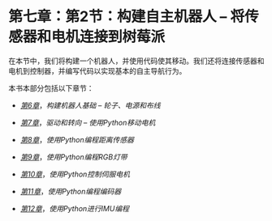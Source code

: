 # 第七章：第2节：构建自主机器人 – 将传感器和电机连接到树莓派

在本节中，我们将构建一个机器人，并使用代码使其移动。我们还将连接传感器和电机到控制器，并编写代码以实现基本的自主导航行为。

本书本部分包括以下章节：

+   [*第6章*](B15660_06_Final_ASB_ePub.xhtml#_idTextAnchor096)，*构建机器人基础 – 轮子、电源和布线*

+   [*第7章*](B15660_07_Final_ASB_ePub.xhtml#_idTextAnchor131)，*驱动和转向 – 使用Python移动电机*

+   [*第8章*](B15660_08_Final_ASB_ePub.xhtml#_idTextAnchor150)，*使用Python编程距离传感器*

+   [*第9章*](B15660_09_Final_ASB_ePub.xhtml#_idTextAnchor171)，*使用Python编程RGB灯带*

+   [*第10章*](B15660_10_Final_ASB_ePub.xhtml#_idTextAnchor192)，*使用Python控制伺服电机*

+   [*第11章*](B15660_11_Final_ASB_ePub.xhtml#_idTextAnchor219)，*使用Python编程编码器*

+   [*第12章*](B15660_12_Final_ASB_ePub.xhtml#_idTextAnchor251)，*使用Python进行IMU编程*

